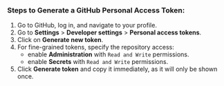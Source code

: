 ### Steps to Generate a GitHub Personal Access Token:

1. Go to GitHub, log in, and navigate to your profile.
2. Go to **Settings** > **Developer settings** > **Personal access tokens**.
3. Click on **Generate new token**.
4. For fine-grained tokens, specify the repository access:
    - enable **Administration** with `Read and Write` permissions.
    - enable **Secrets** with `Read and Write` permissions.
5. Click **Generate token** and copy it immediately, as it will only be shown once.

